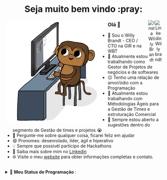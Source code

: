 <div align='center'><h1> Seja muito bem vindo :pray:</h1></div>
<div align="center">
<a href="https://www.linkedin.com/in/willybrandt" target="_blank" rel="nofollow"><img align="right" alt="Linkedin Willy brandt" width="22px" src="https://img.icons8.com/color/48/000000/linkedin-2--v2.png" /></a><a href="https://www.instagram.com/willycostaconsultor" target="_blank" rel="nofollow"><img align="right" alt="Insta Willy Brandt" width="22px" src="https://img.icons8.com/color/48/000000/instagram-new--v2.png" /></a>
</div>

<img src='https://github.com/keshavsingh4522/keshavsingh4522/blob/master/Assets/Monkey_Kid_Coding.gif' align='left'>

### Olá 👋
- 🏫 Sou o Willy Brandt - CEO / CTO na GIR e na WBT
- 🔭 Atualmente estou trabalhando como Gestor de Projetos de negócios e de softwares
- 😐 Tenho uma relação de amor/ódio com a Programação
- 🌱 Atualmente estou trabalhando com Métodologias Ágeis para a Gestão de Times e estruturação Comercial 
- 🤔 Sempre estou aberto a sugestões dentro do segmento de Gestão de times e projetos 😭
- 💬 Pergunte-me sobre qualquer coisa, ficarei feliz em ajudar
- 😄 Pronomes: desenrolado, líder, ágil e hiperativo
- 💡 Sempre que possivél participo de Hackathons
- 👨 Saiba mais sobre mim no [Linkedin](https://sourcerer.io/keshavsingh4522)
- 🌐 Visite o meu [website](https://wbtic.com.br) para obter informações completas e contato.

<!-- - 💥⚡ Linguagens que tenho afinidade: ** JS | SQL | HTML | PHP | CSS |** -->

<br />

<details> 
 <summary>🤖 <b>Meu Status de Programação </b>: </summary>
<br>

<!-- start dynamic Spotify songs API -->
### I really like music :headphones:

<!-- Nothing weird to see here -->
<p align="center">currently jamming to</p>
<p align="center">
  <a href="https://spotify-now-playing-song.vercel.app/api/now-playing?open">
    <!-- Music bars move to the beat and are colored based on the track's happiness, danceability, and energy! -->
    <img src="https://spotify-now-playing-song.vercel.app/api/now-playing">
  </a>
</p>

<p align="center">
  <!-- He came up with the idea of HOW to show React components as an image on a README.md and the now-playing component! -->
  <i>inspired by <a href="https://github.com/natemoo-re">natemoo-re</a> for song api</i>
</p>
<!-- end dynamic Spotify songs API -->

